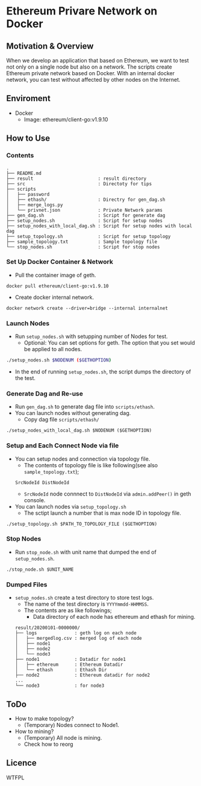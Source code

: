 # Ethereum Privare Network on Docker
## Motivation & Overview
When we develop an application that based on Ethereum, we want to test not only on a single node but also on a network. The scripts create Ethereum private network based on Docker. With an internal docker network, you can test without affected by other nodes on the Internet.

## Enviroment
- Docker
    - Image: ethereum/client-go:v1.9.10
## How to Use
### Contents
```
.
├── README.md
├── result                        : result directory
├── src                           : Directoty for tips
├── scripts
│   ├── password
│   ├── ethash/                   : Directry for gen_dag.sh
│   ├── merge_logs.py
│   └── privnet.json              : Private Network params
├── gen_dag.sh                    : Script for generate dag
├── setup_nodes.sh                : Script for setup nodes 
├── setup_nodes_with_local_dag.sh : Script for setup nodes with local dag 
├── setup_topology.sh             : Script for setup topology
├── sample_topology.txt           : Sample topology file
└── stop_nodes.sh                 : Script for stop nodes 
```

### Set Up Docker Container & Network
- Pull the container image of geth.
```
docker pull ethereum/client-go:v1.9.10
```
- Create docker internal network.
```
docker network create --driver=bridge --internal internalnet
```
### Launch Nodes
- Run `setup_nodes.sh` with setupping number of Nodes for test.
  - Optional: You can set options for geth. The option that you set would be applied to all nodes.
```sh
./setup_nodes.sh $NODENUM ($GETHOPTION)
```
- In the end of running `setup_nodes.sh`, the script dumps the directory of the test.

### Generate Dag and Re-use
- Run `gen_dag.sh` to generate dag file into `scripts/ethash`.
- You can launch nodes without generating dag.
    - Copy dag file `scripts/ethash/` 
```
./setup_nodes_with_local_dag.sh $NODENUM ($GETHOPTION)
``` 

### Setup and Each Connect Node via file
- You can setup nodes and connection via topology file.
    - The contents of topology file is like following(see also `sample_topology.txt`);
    ```
    SrcNodeId DistNodeId 
    ```
    - `SrcNodeId` node connnect to `DistNodeId` via `admin.addPeer()` in geth console.
- You can launch nodes via `setup_topology.sh`
    - The sctipt launch a number that is max node ID in topology file. 
```
./setup_topology.sh $PATH_TO_TOPOLOGY_FILE ($GETHOPTION)
```

### Stop Nodes
- Run `stop_node.sh` with unit name that dumped the end of `setup_nodes.sh`.
```
./stop_node.sh $UNIT_NAME
```
### Dumped Files
- `setup_nodes.sh` create a test directory to store test logs.
    - The name of the test directory is `YYYYmmdd-HHMMSS`.
    - The contents are as like followings;
        - Data directory of each node has ethereum and ethash for mining.
    ```
    result/20200101-0000000/
    ├── logs              : geth log on each node
    │   ├── mergedlog.csv : merged log of each node
    │   ├── node1
    │   ├── node2
    │   └── node3
    ├── node1             : Datadir for node1
    │   ├── ethereum      : Ethereum Datadir
    │   └── ethash        : Ethash Dir
    ├── node2             : Ethereum datadir for node2
    ...
    └── node3             : for node3
    ```

## ToDo
- How to make topology?
    - (Temporary) Nodes connect to Node1.
- How to mining?
    - (Temporary) All node is mining.
    - Check how to reorg
## Licence
WTFPL

